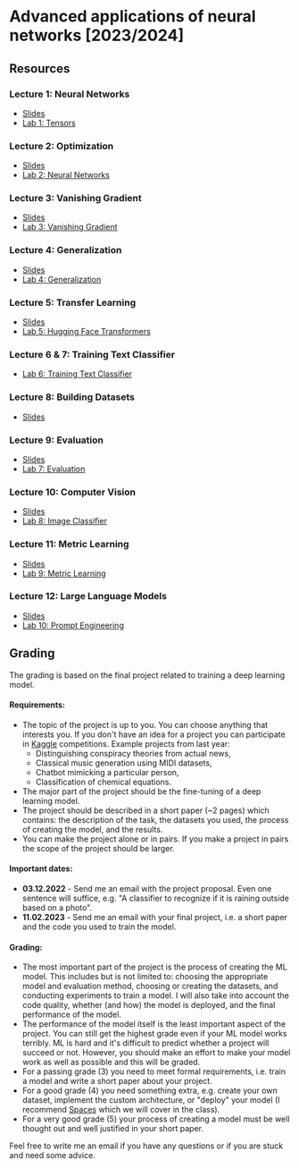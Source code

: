 # Advanced applications of neural networks [2023/2024]

## Resources
### Lecture 1: Neural Networks
* [Slides](https://docs.google.com/presentation/d/1Rld2JvfZazNTX9ihUL9K7sd1RH5--R8LsJm_HR5gJFM/edit?usp=sharing)
* [Lab 1: Tensors](https://www.kaggle.com/lomero/aann-23-24-lab-01)

### Lecture 2: Optimization
* [Slides](https://docs.google.com/presentation/d/1t6TueXmFuYFYFCQNLpIedEmpDtvSVuhF6ITfgSLwwzk/edit)
* [Lab 2: Neural Networks](https://www.kaggle.com/lomero/aann-23-24-lab-02-nn)

### Lecture 3: Vanishing Gradient
* [Slides](https://docs.google.com/presentation/d/1Fk16lt8OLJt8IPMRwosYjdIY8jZDNiZ9iis5Rm8AzKQ/edit)
* [Lab 3: Vanishing Gradient](https://www.kaggle.com/lomero/aann-23-24-lab-03-vanishing-gradient)

### Lecture 4: Generalization
* [Slides](https://docs.google.com/presentation/d/17QJrQKPvD2VLxO4lDfjlbl5B8mqJdVu5ENxUyF7vE3A/edit)
* [Lab 4: Generalization](https://www.kaggle.com/lomero/aann-23-24-lab-04-lightning)

### Lecture 5: Transfer Learning
* [Slides](https://docs.google.com/presentation/d/158fuoRSy9mDeRzhGKF1czmaM3jJsEY4GaGDDc1iy1fU/edit)
* [Lab 5: Hugging Face Transformers](https://www.kaggle.com/lomero/aann-23-24-lab-05-transformers)

### Lecture 6 & 7: Training Text Classifier
* [Lab 6: Training Text Classifier](https://www.kaggle.com/lomero/aann-23-24-lab-06-training)

### Lecture 8: Building Datasets
* [Slides](https://docs.google.com/presentation/d/1_3btH8EHmyhuYatFMLvFOUwq5eoJ1L4gpCms3RvhrgU/edit)

### Lecture 9: Evaluation
* [Slides](https://docs.google.com/presentation/d/12WV2gjQZOHhVkhgKKXzR8FpGeOnnZkLAxI1CdD4vfOs/edit)
* [Lab 7: Evaluation](https://www.kaggle.com/lomero/aann-23-24-lab-07-evaluation)

### Lecture 10: Computer Vision
* [Slides](https://docs.google.com/presentation/d/1SrujdGMpUMoO7D7NZRXJ9dZZwnk3fN1rUMX28SWv68s/edit)
* [Lab 8: Image Classifier](https://www.kaggle.com/lomero/aann-23-24-lab-8-vision)

### Lecture 11: Metric Learning
* [Slides](https://docs.google.com/presentation/d/1Z_DUwJaZCUtNyW_2r8A27C_-oFA7l6OqhOqSu18ql_M/edit?usp=sharing)
* [Lab 9: Metric Learning](https://www.kaggle.com/lomero/aann-23-24-lab-9-metric-learning)

### Lecture 12: Large Language Models
* [Slides](https://docs.google.com/presentation/d/1hccSYKNIPZRvPNf3HX8txvENDVN5KCrMhzKdjT9NKhw/edit?usp=sharing)
* [Lab 10: Prompt Engineering](https://www.kaggle.com/lomero/aann-23-24-lab-10-prompt-engineering)

## Grading
The grading is based on the final project related to training a deep learning model.

#### Requirements:
- The topic of the project is up to you. You can choose anything that interests you. If you don't have an idea for a project you can participate in [Kaggle](https://www.kaggle.com/competitions?listOption=active&hostSegmentIdFilter=1) competitions. Example projects from last year:
  - Distinguishing conspiracy theories from actual news,
  - Classical music generation using MIDI datasets,
  - Chatbot mimicking a particular person,
  - Classification of chemical equations.
- The major part of the project should be the fine-tuning of a deep learning model.
- The project should be described in a short paper (~2 pages) which contains: the description of the task, the datasets you used, the process of creating the model, and the results.
- You can make the project alone or in pairs. If you make a project in pairs the scope of the project should be larger.

#### Important dates:
- **03.12.2022** - Send me an email with the project proposal. Even one sentence will suffice, e.g. "A classifier to recognize if it is raining outside based on a photo". 
- **11.02.2023**  - Send me an email with your final project, i.e. a short paper and the code you used to train the model.

#### Grading:
- The most important part of the project is the process of creating the ML model. This includes but is not limited to: choosing the appropriate model and evaluation method, choosing or creating the datasets, and conducting experiments to train a model. I will also take into account the code quality, whether (and how) the model is deployed, and the final performance of the model.
- The performance of the model itself is the least important aspect of the project. You can still get the highest grade even if your ML model works terribly. ML is hard and it's difficult to predict whether a project will succeed or not. However, you should make an effort to make your model work as well as possible and this will be graded.
- For a passing grade (3) you need to meet formal requirements, i.e. train a model and write a short paper about your project.
- For a good grade (4) you need something extra, e.g. create your own dataset, implement the custom architecture, or "deploy" your model (I recommend [Spaces](https://huggingface.co/spaces) which we will cover in the class).
- For a very good grade (5) your process of creating a model must be well thought out and well justified in your short paper.

Feel free to write me an email if you have any questions or if you are stuck and need some advice.
